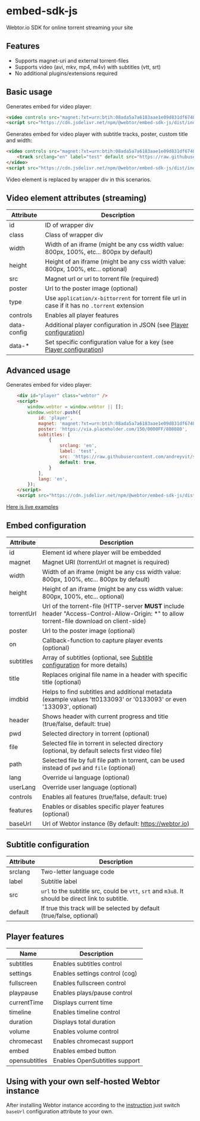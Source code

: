 # embed-sdk-js

Webtor.io SDK for online torrent streaming your site

## Features

* Supports magnet-uri and external torrent-files
* Supports video (avi, mkv, mp4, m4v) with subtitles (vtt, srt)
* No additional plugins/extensions required

## Basic usage

Generates embed for video player:
```html
<video controls src="magnet:?xt=urn:btih:08ada5a7a6183aae1e09d831df6748d566095a10&dn=Sintel"></video>
<script src="https://cdn.jsdelivr.net/npm/@webtor/embed-sdk-js/dist/index.min.js" charset="utf-8" async></script>
```

Generates embed for video player with subtitle tracks, poster, custom title and width:
```html
<video controls src="magnet:?xt=urn:btih:08ada5a7a6183aae1e09d831df6748d566095a10&dn=Sintel" poster="https://via.placeholder.com/150/0000FF/808080" width="100%" data-title="Sintel">
    <track srclang="en" label="test" default src="https://raw.githubusercontent.com/andreyvit/subtitle-tools/master/sample.srt">
</video>
<script src="https://cdn.jsdelivr.net/npm/@webtor/embed-sdk-js/dist/index.min.js" charset="utf-8" async></script>
```
Video element is replaced by wrapper div in this scenarios.

## Video element attributes (streaming)

Attribute    | Description
-------------|-------------
id           | ID of wrapper div
class        | Class of wrapper div
width        | Width of an iframe (might be any css width value: 800px, 100%, etc... 800px by default)
height       | Height of an iframe (might be any css width value: 800px, 100%, etc... optional)
src          | Magnet url or url to torrent file (required)
poster       | Url to the poster image (optional)
type         | Use `application/x-bittorrent` for torrent file url in case if it has no `.torrent` extension
controls     | Enables all player features
data-config  | Additional player configuration in JSON (see [Player configuration](#player-configuration))
data-*       | Set specific configuration value for a key (see [Player configuration](#player-configuration))

## Advanced usage

Generates embed for video player:
```html
    <div id="player" class="webtor" />
    <script>
        window.webtor = window.webtor || [];
        window.webtor.push({
            id: 'player',
            magnet: 'magnet:?xt=urn:btih:08ada5a7a6183aae1e09d831df6748d566095a10&dn=Sintel&tr=udp%3A%2F%2Fexplodie.org%3A6969&tr=udp%3A%2F%2Ftracker.coppersurfer.tk%3A6969&tr=udp%3A%2F%2Ftracker.empire-js.us%3A1337&tr=udp%3A%2F%2Ftracker.leechers-paradise.org%3A6969&tr=udp%3A%2F%2Ftracker.opentrackr.org%3A1337&tr=wss%3A%2F%2Ftracker.btorrent.xyz&tr=wss%3A%2F%2Ftracker.fastcast.nz&tr=wss%3A%2F%2Ftracker.openwebtorrent.com&ws=https%3A%2F%2Fwebtorrent.io%2Ftorrents%2F',
            poster: 'https://via.placeholder.com/150/0000FF/808080',
            subtitles: [
                {
                    srclang: 'en',
                    label: 'test',
                    src: 'https://raw.githubusercontent.com/andreyvit/subtitle-tools/master/sample.srt',
                    default: true,
                }
            ],
            lang: 'en',
        });
    </script>
    <script src="https://cdn.jsdelivr.net/npm/@webtor/embed-sdk-js/dist/index.min.js" charset="utf-8" async></script>
```
[Here is live examples](https://webtor.io/embed/example)

## Embed configuration

Attribute  | Description
-----------|-------------
id         | Element id where player will be embedded
magnet     | Magnet URI (torrentUrl ot magnet is required)
width      | Width of an iframe (might be any css width value: 800px, 100%, etc... 800px by default)  
height     | Height of an iframe (might be any css width value: 800px, 100%, etc... optional)
torrentUrl | Url of the torrent-file (HTTP-server **MUST** include header "Access-Control-Allow-Origin: *" to allow torrent-file download on client-side)
poster     | Url to the poster image (optional)
on         | Callback-function to capture player events (optional)
subtitles  | Array of subtitles (optional, see [Subtitle configuration](#subtitle-configuration) for more details)
title      | Replaces original file name in a header with specific title (optional)
imdbId     | Helps to find subtitles and additional metadata (example values 'tt0133093' or '0133093' or even '133093', optional)
header     | Shows header with current progress and title (true/false, default: true)
pwd        | Selected directory in torrent (optional)
file       | Selected file in torrent in selected directory (optional, by default selects first video file)
path       | Selected file by full file path in torrent, can be used instead of `pwd` and `file` (optional)
lang       | Override ui language (optional)
userLang   | Override user language (optional)
controls   | Enables all features (true/false, default: true)
features   | Enables or disables specific player features (optional)
baseUrl    | Url of Webtor instance (By default: https://webtor.io)

## Subtitle configuration

Attribute  | Description
-----------|-------------
srclang    | Two-letter language code
label      | Subtitle label
src        | `url` to the subtitle src, could be `vtt`, `srt` and `m3u8`. It should be direct link to subtitle.
default    | If true this track will be selected by default (true/false, optional)

## Player features

Name          | Description
--------------|-------------
subtitles     | Enables subtitles control
settings      | Enables settings control (cog)
fullscreen    | Enables fullscreen control
playpause     | Enables plays/pause control
currentTime   | Displays current time
timeline      | Enables timeline control
duration      | Displays total duration
volume        | Enables volume control
chromecast    | Enables chromecast support
embed         | Enables embed button
opensubtitles | Enables OpenSubtitles support

## Using with your own self-hosted Webtor instance

After installing Webtor instance according to the [instruction](https://github.com/webtor-io/self-hosted/) just switch `baseUrl` configuration attribute to your own. 

